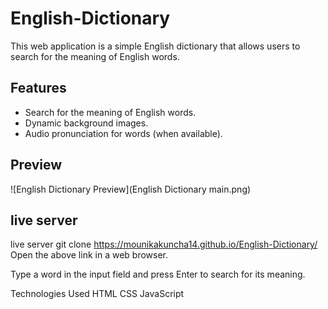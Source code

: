 # English-Dictionary
This web application is a simple English dictionary that allows users to search for the meaning of English words.

## Features

- Search for the meaning of English words.
- Dynamic background images.
- Audio pronunciation for words (when available).

## Preview

![English Dictionary Preview](English Dictionary main.png)

## live server
live server git clone https://mounikakuncha14.github.io/English-Dictionary/
Open the above link in a web browser.

Type a word in the input field and press Enter to search for its meaning.

Technologies Used
HTML
CSS
JavaScript
